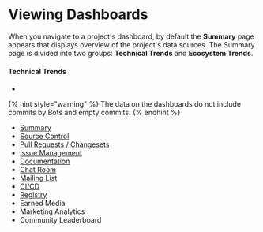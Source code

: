 # Viewing Dashboards

When you navigate to a project's dashboard, by default the **Summary** page appears that displays overview of the project's data sources. The Summary page is divided into two groups: **Technical Trends** and **Ecosystem Trends**. 

#### Technical Trends

* 
{% hint style="warning" %}
The data on the dashboards do not include commits by Bots and empty commits.
{% endhint %}

* [Summary](summary.md)
* [Source Control](source-control/)
* [Pull Requests / Changesets](pull-request-management/)
* [Issue Management](project-management/)
* [Documentation](documentation/)
* [Chat Room](chat-room/)
* [Mailing List](mailing-list/)
* [CI/CD](ci-cd/)
* [Registry](registry/)
* Earned Media
* Marketing Analytics
* Community Leaderboard


